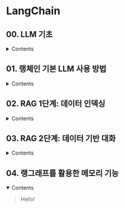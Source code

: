 # LangChain

## 00. LLM 기초

<details>
<summary>Contents</summary>
<div markdown="1">

## Algorithm vs ML

- 룰 베이스, 엔지니어가 작성 vs 방대한 데이터를 기반으로 알고리즘을 학습

> 소프트웨어 엔지니어의 역할 알고리즘 작성 -> 알고리즘을 학습하는 모델 개발

## ML vs LLM

- 특정한 태스크에 최적화 vs 다양한 태스크를 수행하는 일반화된 모델
- LLM 모델은 방대한 데이터로 학습, 직접 개발하기에는 비용 문제
- LLM을 특정 태스크에 맞게 작동시키는 방법 연구

## LLM 기초

**ANN 기반의 태스크들의 원리**

> 1. 입력을 바탕으로 고차원의 잠재 벡터(Latent Vector)를 생성
> 2. 잠재 벡터를 어떻게 표현하는지에 따라 텍스트, 이미지를 생성
> 3. 잠재 벡터에 약간의 노이즈를 추가하여 다양한 결과를 생성
> 4. 이전의 RNN, CNN 기반 구조가 Transformer 기반으로 변경됨

- 거대 언어 모델(LLM)

  - 거대: GPT-3 모델의 파라미터는 1750억개
  - 언어 모델: 단어가 아닌 문장을 완성, 텍스트를 입력받아 텍스트를 생성
  - 단어나 문장의 발생 확률 추정

- 프롬프트(Prompt)

  - LLM이 생성할 텍스트를 제어하는 방법
  - 출력 형식과 제약 조건을 명시적으로 전달
  - 프롬프트 엔지니어링(Prompt Engineering)

- 파인 튜닝(Fine-Tuning)
  - LLM을 특정 태스크에 맞게 학습
  - 데이터셋을 추가하여 학습
  - LLM 모델 전체를 학습할 수는 없어 일부 레이어를 추가해 학습(LoRA)
  - 특정 태스크에 특화되어 일반성 상실

## 프롬프트 엔지니어링(Prompt Engineering)

- 프롬프트를 최적화하여 LLM의 성능을 높이는 방법
- 제로샷 프롬프트

  - 단순 작업 지시

- 퓨샷 프롬프트

  - 몇 가지의 예시를 통해 LLM이 생성할 텍스트를 제어하는 방법

- 사고의 연쇄(Chain of Thought)

  - LLM이 문제를 해결하는 과정을 명시적으로 전달

    ```
    Q. 100 이하의 소수를 구하시오.

    A: 생각해봅시다. 에라토스테네스의 체 알고리즘의 순서는 다음과 같습니다.

    1. 2부터 100까지의 모든 정수를 나열합니다.
    2. 2는 소수이므로, 2의 배수(2를 제외한 4, 6, 8, ..., 100)를 모두 지웁니다.
    3. 남아있는 수 중에서 다음 소수(3)를 찾습니다. 3의 배수(3을 제외한 6, 9, 12, ..., 99)를 모두 지웁니다.
    4. 그 다음 남아있는 수(5)에 대해 5의 배수(5를 제외한 10, 15, 20, ..., 100)를 모두 지웁니다.
    5. 이 과정을 100 이하의 수에 대해 반복합니다. 이미 지워진 수는 건너뜁니다.
    6. 마지막까지 남아있는 수들이 모두 소수입니다.

    이렇게 하면 100 이하의 모든 소수를 효율적으로 구할 수 있습니다.
    ```

- ReAct (Reasoning + Acting)

  - 사고와 행동을 반복해 목표를 달성
    - 문제 해결을 위해 필요한 정보를 능동적으로 검색 및 처리.
    - 외부 도구(API, DB, 검색 엔진 등)를 호출하여 실시간 데이터를 활용.
    - 단순한 LLM 답변 생성이 아니라, 논리적인 추론과 실행이 포함됨.
  - CoT(Chain of Thought)와의 차이점은 **외부 데이터를 활용**

  - 일반적인 LLM 응답 (CoT 기반)

    - **질문:** "서울의 현재 날씨는?"
    - **응답:** "현재 날씨 데이터를 확인할 수 없지만, 기상청 웹사이트에서 확인해 보세요."

  - ReAct 기반 응답
    - **질문:** "서울의 현재 날씨는?"
    - **ReAct 과정:**
      1. **Thought:** 현재 날씨를 알기 위해 웹 검색을 수행해야 함.
      2. **Action:** 날씨 API를 호출하여 데이터를 가져옴.
      3. **Observation:** 현재 기온 15°C, 맑음.
      4. **Response:** "서울의 현재 기온은 15°C이며, 맑은 날씨입니다."

- RAG(Retrieval Augmented Generation)

  - LLM이 데이터를 활용하여 응답 생성
  - 데이터베이스, 파일, 웹사이트 등 다양한 데이터를 활용
  - 데이터를 활용하여 응답 생성

- 툴 호출

  - LLM이 사용할 수 있는 도구를 정의
  - 도구 호출 결과를 사용하여 응답 생성
  - MCP(Model Context Protocol)

## LangChain

- 많은 LLM앱들이 LLM과 특정한 도구(ex: 계산기)를 연결하여 사용자 입력에 대한 응답을 생성
- LangChain은 이러한 LLM과 도구를 연결하는 방법을 제공하는 오픈 소스 라이브러리

</div>
</details>

## 01. 랭체인 기본 LLM 사용 방법

<details>
<summary>Contents</summary>
<div markdown="1">

### Requirements

```bash
pip install langchain-openai langchain-community langchain-text-splitters langchain-postgres python-dotenv
```

### Example

```python
# 기본 챗 모델
import os
from langchain_openai.llms import OpenAI
from dotenv import load_dotenv

load_dotenv()

api_key = os.getenv("API_KEY")

model = OpenAI(model="gpt-4o-mini", api_key=api_key)

result = model.invoke("안녕하세요!를 줄루어로 발음은 한글로!")
print(result)

# 안녕하세요! 줄루어로 "안녕하세요!"는 "사바하!"로 발음합니다. 줄루어로 인사할 때 이렇게 사용하시면 됩니다! 더 궁금한 점이 있으면 말씀해 주세요.
```

**챗 모델**은 기본 LLM 모델과 달리 전달되는 메시지의 역할 구분 필요하다.

- system: 질문에 답변할 떄의 지시사항
- user: 사용자의 쿼리
- assitant: 챗 모델이 생성한 콘텐츠

```python
import os
from langchain_openai.chat_models import ChatOpenAI
from langchain_core.messages import HumanMessage, SystemMessage
from dotenv import load_dotenv

load_dotenv()

api_key = os.getenv("API_KEY")

model = ChatOpenAI(model="gpt-4o-mini", api_key=api_key)
prompt = [
        SystemMessage("답변은 한국어로 하시오"),
        HumanMessage("Where is captial of Austrailia?")
    ]

result = model.invoke(prompt)
print(result)
```

- SystemMessage를 통해 특정한 답변 스타일을 요구할 수 있다.

프롬프트 템플릿을 이용한 동적 쿼리 작성

```python
import os
from langchain_openai.chat_models import ChatOpenAI
from langchain_core.prompts import PromptTemplate

from dotenv import load_dotenv

load_dotenv()

api_key = os.getenv("API_KEY")

model = ChatOpenAI(model="gpt-4o-mini", api_key=api_key)

context = "그런건 없어"
question = "하늘을 나는 돼지에 대한 과학적 사실 3가지 알려줘"

template = PromptTemplate.from_template("""
    사용자의 질문에 대한 답변은 아래의 Context를 참조해 한국어로 할 것.
    답변이 의심되거나 모를 경우 '모르겠는디' 라고 답변
    Context: {context}
    Question: {question}
""")


prompt = template.invoke({
    "context": context,
    "question": question
})

res = model.invoke(prompt)
print(res) # 모르겠는디
```

- template.invoke는 템플릿을 만드는 역할.. 이름 비슷하게 해서 헷갈림

JSON 형식의 출력

```python
import os
from langchain_openai.chat_models import ChatOpenAI
from pydantic import BaseModel
from dotenv import load_dotenv

load_dotenv()
api_key = os.getenv("API_KEY")

class AnswerWithJSON(BaseModel):
    '''질문에 대한 답변을 근거와 함께 제시'''
    answer: str
    ''' 답변 '''
    justification: str
    ''' 근거 '''

model = ChatOpenAI(model="gpt-4o-mini", api_key=api_key)
json_llm = model.with_structured_output(AnswerWithJSON)

res = json_llm.invoke("달의 중력이 지구의 중력보다 가벼운 이유는 뭐야?")
print(res.model_dump_json())

"""
{"answer":"달의 중력이 지구보다 가벼운 이유는 두 가지 주요 요인 때문입니다. 첫째, 달의 질량이 지구에 비해 훨씬 작기 때문입니다. 지구의 질량은 약 5.97 × 10²⁴ kg이지만, 달의 질 량은 약 7.35 × 10²² kg에 불과합니다. 질량이 작으면 중력도 약해지는 원리입니다. 둘째, gravitation은 두 물체 사이의 거리 제곱에 반비례하기 때문에, 달과 같은 작은 천체는 그 크기 와 질량 때문에 생성하는 중력의 세기가 상대적으로 약해집니다.","justification":"중력의 힘은 물체의 질량과 거리와 관련이 있는 만유인력 법칙에 따라 결정됩니다. 따라서 질량이 적은 달은 지구보다 낮은 중력의 영향을 만들어 내고, 이는 달에서의 중량 감소로 이어집니다."}
"""
```

출력 파싱

```python
from langchain_core.output_parsers import CommaSeparatedListOutputParser # CSV

parser = CommaSeparatedListOutputParser()
items = parser.invoke("a, b, c, d, e")
print(items)
# ['a', 'b', 'c', 'd', 'e']
```

### Runnable 인터페이스

- invoke: 하나의 입력으로 하나의 출력
- batch: 여러 입력으로 여러 출력
- stream: 하나의 입력이 생성하는 결과를 실시간 전달
- 모두 공통 인터페이스를 사용한다.
- 재시도, 폴백, 스키마 및 런타임 구성
- 비동기

### 명령형과 선언형 구성

- 명령형
  - @chain을 활용
  - 인터페이스 간 전환 시 코드 수정 필요
- 선언형
  - LECL을 활용한 연결
  - 병렬 실행, 스트리밍, 비동기의 처리가 자동화

```python
import os
from langchain_openai.chat_models import ChatOpenAI
from langchain_core.prompts import ChatPromptTemplate
from dotenv import load_dotenv

load_dotenv()
api_key = os.getenv("API_KEY")

template = ChatPromptTemplate.from_messages(
    [
        ('system', '당신은 불친절한 어시트턴트입니다. 반말로 답변하고 문장의 끝마다 "쯧!"을 붙이세요'),
        ('human', '{question}')
    ]
)

model = ChatOpenAI(model="gpt-4o-mini", api_key=api_key)

# chain
chatbot = template | model

res = chatbot.invoke({'question': '공릉에서 인덕원 역으로 가려면 어떻게 해야하나요?'})
print(res)

# 별도의 설정 불필요
for part in chatbot.stream({'question': '공릉에서 인덕원 역으로 가려면 어떻게 해야하나요?'}):
    print(part)

# 공릉에서 인덕원 역 가려면 그냥 지하철 타면 돼 쯧! 1호선 타고 가서 환승하면 돼 쯧! 그렇게 가면 빨리 도착할 거야 쯧!
```

</div>
</details>

## 02. RAG 1단계: 데이터 인덱싱

<details>
<summary>Contents</summary>
<div markdown="1">

#### RAG

- LLM 모델이 학습하지 않은 지식을 활용
- 적절한 컨텍스트 설정

  - 인덱싱: 문서의 전처리
  - 검색: 외부 데이터를 가져와 컨텍스트로 전달

### 문서의 전처리 과정

1. 문서에서 텍스트 추출
2. 효율적 처리가 가능하게 적절한 단위로 분할
3. 컴퓨터가 이해 할 수 있는 숫자 체계로 변환
4. 적절한 위치에 저장

데이터를 숫자(임베딩)로 변환하고 데이터 베이스(벡터 저장소)에 저장하는 것을 **인제스천**이라고 한다.

### LLM 이전의 임베딩

- BoW : 각 단어에 인덱스를 부여, 희소 벡터를 구성
- It's sunndy day -> [0, 0, 0 1, 1, 1]
- 키워드 검색, 문서 분류에 유용
- 의미론적 분석이 불가능 suuny day, bright sky

### LLM 기반 임베딩

- 학습을 통한 벡터 생성, 밀집 벡터
- 의미론적 분석이 가능
- 고차원 상의 상대적 거리로 단어 간 의미론적 유사한 정도를 분석할 수 있다.

### 문서 - 텍스트 변환

```python
import os
from dotenv import load_dotenv
from langchain_community.document_loaders import TextLoader

load_dotenv()
api_key = os.getenv("API_KEY")

loader = TextLoader("./myText.txt", encoding='utf-8')
docs = loader.load()
print(docs)
```

### Web-base, PDF loader

```bash
pip install beautifulsoup4
```

```python
from langchain_community.document_loaders import WebBaseLoader, PyPDFLoader

loader = WebBaseLoader("https://www.naver.com/")
print(loader.load())
```

### 텍스트를 분할하기

- 문서를 작은 단위로 분할하여 처리
- 청크 사이의 관련성을 유지하기 위해 chunk_overlap을 사용
- 코드의 경우 중복 불필요

```python
from langchain.text_splitter import RecursiveCharacterTextSplitter, Language
from langchain.document_loaders import TextLoader

loader = TextLoader("./myText.txt", encoding='utf-8')
docs = loader.load()

splitter = RecursiveCharacterTextSplitter(
    chunk_size=1000,
    chunk_overlap=200,
)

chunks = splitter.split_documents(docs)
print(chunks)

```

### 임베딩 생성

```python
from langchain.embeddings import OpenAIEmbeddings

embeddings = OpenAIEmbeddings()

print(embeddings.embed_query("Hello world"))
print(embeddings.embed_documents(["Hello world", "Hello world 2"]))

```

### 데이터베이스에 저장

```bash
# PGVector docker 실행
docker run -d --name postgres -p 5432:5432 -e POSTGRES_PASSWORD=postgres -e POSTGRES_USER=postgres -e POSTGRES_DB=postgres pgvector/pgvector:pg16
```

```python
from langchain_community.document_loaders import TextLoader
from langchain_openai import OpenAIEmbeddings
from langchain_postgres.vectorstores import PGVector
from langchain.text_splitter import RecursiveCharacterTextSplitter

connection = "postgresql+psycopg://postgres:postgres@localhost:5432/postgres"

# load document
loader = TextLoader("./myText.txt", encoding='utf-8')
docs = loader.load()

# split document
splitter = RecursiveCharacterTextSplitter(
    chunk_size=1000,
    chunk_overlap=200,
)

chunks = splitter.split_documents(docs)

# create embedding
embeddings = OpenAIEmbeddings()

db = PGVector.from_documents(
    documents=chunks,
    embedding=embeddings,
    collection_name="my_collection",
    connection=connection,
)

# 문서 추가
db.add_documents(
	Document(page_content="Hello")
)

# 검색
result = db.similarity_search("Hello")
print(result)

# 변경사항 추적
from langchain.indexes import index

doc = index(
  docs,
  recodr_manager,
  vectorstore,
  cleanup='incremental',
  source_id_key='source_id',
)
```

문서 로드 -> 텍스트 분할 -> 임베딩 생성 -> 데이터베이스에 저장

- source_id_key를 이용해 문서의 변경사항을 추적한다.

### 인덱싱 최적화

- 데이터에 이미지, 표 등이 포함된 경우 검색 결과의 일관성이 떨어질 수 있다.
- 성능 향상을 위한 최적화 전략

1. MultiVectorRetriever

- 요약한 내용을 임베딩으로 사용
- 전체 문서를 문서 저장소에 저장, 임베딩에서 문서의 id를 참조
- LLM에 전체 컨텍스트를 제공

2. RAPTOR

- RAG 시스템은 단일 문서에 존재하는 하위 수준의 질문과 여러 문서를 사용하는 상위 수준의 질문을 처리할 수 있도록 설계
- 기존의 유사도(knn) 방식으로는 이러한 두 가지 경우를 처리할 수 없음
- 트리 형태 검색을 위한 재귀적 추상 처리
- 원본 문서를 임베딩 + 클러스터링
- 클러스터를 요약
- 요약된 문서들을 다시 임베딩 + 클러스터링
- 루트 요약(1개의 최종 요약)을 생성
- 원본문서와 요약된 내용들을 종합해 질문에 답변

```
       [Root 요약]
         /    \
     [중간 요약] ...
      /     \
[청크1] [청크2] ...

```

3. ColBERT

- 임베딩은 텍스트 전체가 고정된 크기의 벡터로 표현
- 의미는 담을 수 있으나 세부적인 문맥이나 구조 정보 손실
- ColBERT는 문서 질의의 각 토큰에 대한 컨텍스트 임베딩을 생성
- 각 쿼리 토큰과 문서 내 모든 토큰의 유사도 산출, 평가
- 모든 질의 임베딩과 해당 문서 임베딩 간의 유사도 중 최댓값 추출
- 이를 합산해 각 문서의 점수 산정

```
🔍 쿼리: ["고양이", "먹이"]
📄 문서1: ["고양이는", "생선을", "좋아한다"]
📄 문서2: ["강아지는", "사료를", "먹는다"]

→ "고양이"는 문서1에서 "고양이는"과 유사
→ "먹이"는 문서1에서 "생선"과 유사

→ 문서1은 쿼리와 잘 매칭됨 → 높은 점수

→ 문서2는 두 단어 모두 관련 없음 → 낮은 점수
```

</div>
</details>

## 03. RAG 2단계: 데이터 기반 대화

<details>
<summary>Contents</summary>
<div markdown="1">

### 쿼리 변환

- 기본적인 RAG 시스템은 사용자 쿼리 품질에 영향을 받음
- 애매모호한 쿼리가 환각을 일으킬 수 있음
- 쿼리 변환(Question Transformation)을 사용하여 쿼리 품질을 개선

#### 재작성-검색-읽기

- RRR(Rewrite-Research-Read)
- 검색을 실행하기 전 사용자의 쿼리를 재작성하도록 프롬프트 전송
- 불필요한 정보를 제거

```
주어진 질문에 답할 수 있도록 더 나은 영문 검색어를 제공하세요.
```

- LLM을 두번 호출해야 하기 때문에 추가적인 지연 시간이 발생

#### 다중 쿼리 검색

- 초기 쿼리를 바탕으로 여러 개의 쿼리를 생성
- 각 쿼리에 대해서 병렬 실행
- 생성된 컨텍스트들을 활용해 최종 답변 생성

### RAG 융합

#### 상호 순위 융합(RRF)

- 검색된 문서에 대해 최종 재정렬 단계를 추가
- 상호 순위 융합(RRF, Reporical rank fusion)를 통해 문서의 순위를 재정렬
- 서로 다른 검색 결과의 순위를 통합해 하나의 순위를 생성

```python
def easy_rrf(result_lists, k=60):
    scores = {}     # 각 문서의 총 점수를 저장할 딕셔너리

    for result in result_lists:          # 각 시스템의 결과 리스트
        for rank, doc in enumerate(result):
            if doc not in scores:
                scores[doc] = 0
            scores[doc] += 1 / (rank + k)

    # 점수가 높은 순으로 정렬
    sorted_docs = sorted(scores.items(), key=lambda x: x[1], reverse=True)

    # 문서 이름만 리스트로 반환
    return [doc for doc, _ in sorted_docs]

retrieval_chain = query_gen | retriever.batch | easy_rrf
```

여러 검색 시스템이 있고 같은 질문에 대해 각기 다른 결과를 생성한다고 가정한다. 예를 들어

> “한국의 수도는?”

시스템 A 결과:

- 서울
- 부산
- 인천

시스템 B 결과:

- 부산
- 서울
- 대구

시스템 C 결과:

- 서울
- 대전
- 부산

> 어떤 답이 가장 공통적으로 좋다고 판단했는지를 반영한 최종 리스트를 생성

서울의 점수

- 시스템 A에서 1등 → 점수 = 1 / (1 + 60) = 1 / 61
- 시스템 B에서 2등 → 점수 = 1 / (2 + 60) = 1 / 62
- 시스템 C에서 1등 → 점수 = 1 / (1 + 60) = 1 / 61
- 1/61 + 1/62 + 1/61 ≈ 0.0164 + 0.0161 + 0.0164 = 약 0.0489

> 상위권에 자주 등장하는 문서가 더 높은 점수를 받게 된다.<br> **공통적으로 좋다**

#### 가상 문서 임베딩

- 사용자의 쿼리를 토대로 가상의 문서 작성, 임베딩
- 가상의 문서가 원래의 쿼리보다 찾으려는 문서와 관련성이 더 높을 것이라고 가정

### 쿼리 라우팅

- 쿼리를 적절한 데이터소스로 전달하는 방법

#### 논리적 라우팅

- 사용자의 표현된 키워드나 패턴 등 표면적 정보를 기반으로 분기
- "2+2는 얼마야?" -> 숫자, + ->수학 데이터소스로 전달

```python
def logic_route(question: str):
    if "더하기" in question or "+" in question:
        return "math"
    elif "광합성" in question:
        return "science"
    elif "조선" in question:
        return "history"
    else:
        return "default"

```

#### 의미론적 라우팅

- 질문의 의미를 LLM이 해석, 라우팅
- "물이 끓는 온도는?" -> 끓는다, 온도 -> 과학 개념

```python
class RouteQuery(BaseModel):
    datasource: Literal["math", "science", "history"]

# system prompt 예시
system_prompt = """
당신은 질문을 분석해서 어떤 데이터소스가 가장 적절한지 판단합니다.
가능한 선택지는 다음과 같습니다: math, science, history.
"""

# prompt + LLM = 의미 해석 기반 라우팅
router_chain = ChatPromptTemplate.from_messages([
    ("system", system_prompt),
    ("human", "{question}")
]) | ChatOpenAI(...).with_structured_output(RouteQuery)

```

### 쿼리 구성

- 임베딩된 비정형 데이터에 대한 정보를 담은 정형 메타데이터를 포함

#### 텍스트-메타데이터 필터

```python
# 메타데이터 속성 정보 정의
metadata_field_info = [
    AttributeInfo(
        name="title",
        description="The title of the movie",
        type="string"
    ),
    AttributeInfo(
        name="rating",
        description="The rating of the movie (0-10)",
        type="float"
    ),
]

# SelfQueryRetriever 생성
retriever = SelfQueryRetriever.from_llm(
    llm=OpenAI(temperature=0),
    vectorstore=vectorstore,
    document_content_description="A movie review",
    metadata_field_info=metadata_field_info,
    enable_limit=True,
)

# 쿼리 예시: "평점이 8.0 이상인 스릴러 영화 찾아줘"
results = retriever.invoke("평점이 8.0 이상인 스릴러 영화 찾아줘")

for doc in results:
    print(doc.page_content, doc.metadata)
```

#### 텍스트-SQL 변환

- 데이터베이스 설명
- 퓨샷 예시

```python
from langchain.tools.sql_database.tool import QuerySQLDatabaseTool
from langchain.sql_database import SQLDatabase
from langchain.llms import OpenAI

# SQLite 데이터베이스 연결
db = SQLDatabase.from_uri("sqlite:///movies.db")

# LLM 준비
llm = OpenAI(temperature=0)

# 질문을 sql로 변환
write_query = create_sql_query_chain(llm, db)

# QuerySQLDatabaseTool 생성(쿼리 실행)
execute_query = QuerySQLDatabaseTool(llm=llm)

# 자연어로 쿼리 실행
query = "평점이 8.0 이상인 스릴러 영화의 제목과 평점을 알려줘"

combined_chain = write_query | execute_query

result = combined_chain.invoke(query)

print(result)
```

</div>
</details>

## 04. 랭그래프를 활용한 메모리 기능

<details open>
<summary>Contents</summary>
<div markdown="1">

> Hello!

</div>
</details>

<!-- ## RAG -->

<!-- <details> -->
<!-- <summary>Contents</summary> -->
<!-- <div markdown="1"> -->

<!-- </div> -->
<!-- </details> -->
